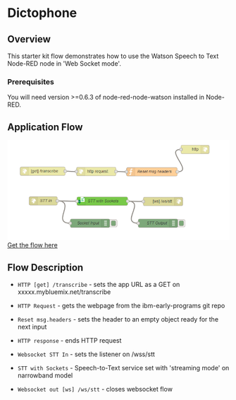 # Dictophone
## Overview
This starter kit flow demonstrates how to use the Watson Speech to Text Node-RED node in 'Web Socket mode'.

### Prerequisites
You will need version >=0.6.3 of node-red-node-watson installed in Node-RED.

## Application Flow
![Flow](images/full_flow.png)
[Get the flow here](flow.json)

## Flow Description
- `HTTP [get] /transcribe` - sets the app URL as a GET on xxxxx.mybluemix.net/transcribe
- `HTTP Request` - gets the webpage from the ibm-early-programs git repo
- `Reset msg.headers` - sets the header to an empty object ready for the next input
- `HTTP response` - ends HTTP request

- `Websocket STT In` - sets the listener on /wss/stt
- `STT with Sockets` - Speech-to-Text service set with 'streaming mode' on narrowband model
- `Websocket out [ws] /ws/stt` - closes websocket flow
